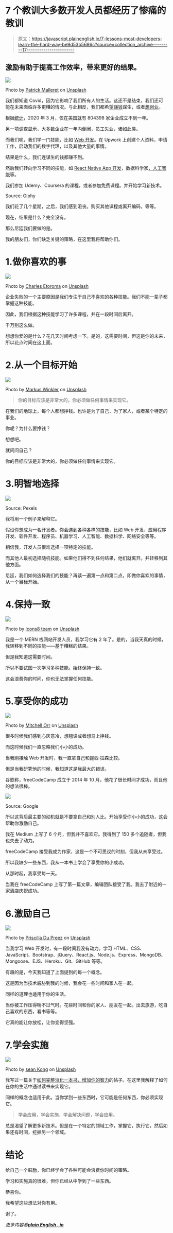 # 7 个教训大多数开发人员都经历了惨痛的教训

> 原文：<https://javascript.plainenglish.io/7-lessons-most-developers-learn-the-hard-way-be9d53b5686c?source=collection_archive---------17----------------------->

## 激励有助于提高工作效率，带来更好的结果。

![](img/379d51eaf426d63f44c8447750135377.png)

Photo by [Patrick Malleret](https://unsplash.com/@pmalleret?utm_source=medium&utm_medium=referral) on [Unsplash](https://unsplash.com?utm_source=medium&utm_medium=referral)

我们都知道 Covid，因为它影响了我们所有人的生活。这还不是结束，我们还可能在未来面临许多更糟的情况。与此相反，我们都希望[赚钱](/5-ways-to-earn-money-as-a-developer-1e42e694a078)谋生，或者[想创业](https://medium.com/code-blog/how-to-start-your-business-today-and-earn-b52bd1d94ceb)。

根据[统计](https://www.statista.com/statistics/235494/new-entrepreneurial-businesses-in-the-us/)，2020 年 3 月，仅在美国就有 804398 家企业成立不到一年。

另一项调查显示，大多数企业在一年内倒闭，员工失业，诸如此类。

而我们呢，我们学一门技能，比如 [Web 开发](https://medium.com/code-blog/getting-started-and-earning-105-813-yr-as-a-web-developer-for-beginners-19b2cd26fcc2)。在 Upwork 上创建个人资料，申请工作，启动我们的数字代理，以及其他大量的事情。

结果是什么，我们连谋生的钱都赚不到。

然后我们转向学习不同的技能，如 [React Native App 开发](/getting-started-with-react-native-for-beginners-958d39fee16a)，数据科学家[，人工智能](https://medium.com/dev-genius/introduction-to-artificial-intelligence-the-future-5ed6f26d0578)等。

我们参加 Udemy、Coursera 的课程，或者参加免费课程。并开始学习新技术。

Source: Giphy

我们花了几个星期，之后，我们感到沮丧。购买其他课程或离开编码，等等。

现在，结果是什么？完全没有。

那么尼廷我们要做的是。

我的朋友们，你们缺乏关键的策略，在这里我将帮助你们。

# 1.做你喜欢的事

![](img/6b694c7e1f33608dc9aa47216356ae45.png)

Photo by [Charles Etoroma](https://unsplash.com/@charlesetoroma?utm_source=medium&utm_medium=referral) on [Unsplash](https://unsplash.com?utm_source=medium&utm_medium=referral)

企业失败的一个主要原因是我们专注于自己不喜欢的各种技能。我们不能一辈子都掌握这种技能。

因此，我们根据这种技能学习了许多课程，并在一段时间后离开。

千万别这么做。

想想你爱的是什么？花几天时间考虑一下。是的，这需要时间，但这是你的未来，所以花点时间在这上面。

# 2.从一个目标开始

![](img/3bff98fb99d1863725b34a933ad0ce95.png)

Photo by [Markus Winkler](https://unsplash.com/@markuswinkler?utm_source=medium&utm_medium=referral) on [Unsplash](https://unsplash.com?utm_source=medium&utm_medium=referral)

> 你的目标应该是非常大的，你必须做任何事情来实现它。

在我们的地球上，每个人都想挣钱。也许是为了自己，为了家人，或者某个特定的事业。

你呢？为什么要挣钱？

想想吧。

就问问自己？

你的目标应该是非常大的，你必须做任何事情来实现它。

# 3.明智地选择

![](img/9c0f74bd7ace1e9fa52c98e1422c5155.png)

Source: Pexels

我将用一个例子来解释它。

假设你想成为一名开发者。你会遇到各种各样的技能，比如 Web 开发、应用程序开发、软件开发、程序员、机器学习、人工智能、数据科学、网络安全等等。

相信我，开发人员很难选择一项特定的技能。

而其他人最初选择随机技能。如果他们得不到任何结果，他们就离开。并转移到其他方面。

尼廷，我们如何选择我们的技能？再读一遍第一点和第二点，即做你喜欢的事情，从一个目标开始。

# 4.保持一致

![](img/edc6bd97ae622dd9f66b69f1add50616.png)

Photo by [Icons8 team](https://unsplash.com/@icons8?utm_source=medium&utm_medium=referral) on [Unsplash](https://unsplash.com?utm_source=medium&utm_medium=referral)

我是一个 MERN 栈网站开发人员，我学习它有 2 年了。是的，当我天真的时候，我转移到不同的技能——基于糟糕的结果。

但是我知道这需要时间。

所以不要试图一次学习多种技能。始终保持一致。

这会浪费你的时间，你也无法掌握任何技能。

# 5.享受你的成功

![](img/66887032b641495cc4bf2a6184b77118.png)

Photo by [Mitchell Orr](https://unsplash.com/@mitchorr?utm_source=medium&utm_medium=referral) on [Unsplash](https://unsplash.com?utm_source=medium&utm_medium=referral)

很多时候我们感到心灰意冷，想翘课或者想马上挣钱。

而这时候我们一直忽略我们小小的成功。

当我刚接触 Web 开发时，我一直拿自己和昆西·拉森比较。

但是当我研究他的时候，我知道这是我最大的错误。

谷歌称，freeCodeCamp 成立于 2014 年 10 月。他花了很长时间才成功，而且他的想法很棒。

![](img/894c3bdfbbcd3e58f977f75af2c62120.png)

Source: Google

所以这背后最主要的动机就是不要拿自己和别人比。开始享受你小小的成功，这会帮助你激励自己。

我在 Medium 上写了 6 个月，但我并不喜欢它。我得到了 150 多个追随者，但我也失去了动力。

freeCodeCamp 接受我成为作家，这是一个不可思议的时刻，但我从未享受过。

所以我缺少一些东西，我从一本书上学会了享受你的小成功。

从那时起，我享受每一天。

当我在 freeCodeCamp 上写了第一篇文章，编辑团队接受了我。我去了附近的一家酒店庆祝成功。

# 6.激励自己

![](img/959f69f5150ff63baff2660813be7837.png)

Photo by [Priscilla Du Preez](https://unsplash.com/@priscilladupreez?utm_source=medium&utm_medium=referral) on [Unsplash](https://unsplash.com?utm_source=medium&utm_medium=referral)

当我学习 Web 开发时，有一段时间我没有动力。学习 HTML、CSS、JavaScript、Bootstrap、jQuery、React.js、Node.js、Express、MongoDB、Mongoose、EJS、Heroku、Git、GitHub 等等。

有趣的是，今天我知道了上面提到的每一个概念。

这是因为当技术威胁到我的时候，我会花一些时间和家人在一起。

同样的道理也适用于你的生活。

当你被工作压得喘不过气时。花些时间和你的家人、朋友在一起。出去旅游，吃自己喜欢的东西，看书等等。

它真的能让你放松，让你变得坚强。

# 7.学会实施

![](img/fce42a06a9a59ae6eaf99d837d831f9c.png)

Photo by [sean Kong](https://unsplash.com/@seankkkkkkkkkkkkkk?utm_source=medium&utm_medium=referral) on [Unsplash](https://unsplash.com?utm_source=medium&utm_medium=referral)

我写过一篇关于[如何完整消化一本书，增加你的智力](https://medium.com/illumination/how-to-digest-books-completely-and-increase-your-intelligence-ddecc60091cf)的帖子。在这里我解释了如何在你的生活中通过读书来实现它。

同样的概念也适用于此。当你学到一些东西时，它可能是任何东西，你必须实现它。

> 学会应用，学会实施，学会解决问题，学会应用。

总是渴望了解更多新技术。但是在一个特定的领域工作，掌握它，执行它，然后如果还有时间，挖掘另一个领域。

# 结论

给自己一个鼓励，你已经学会了各种可能会浪费你时间的策略。

学习和实施真的很难，但你已经从中学到了一些东西。

恭喜你。

我希望这些想法对你有用。

谢了。

*更多内容看*[***plain English . io***](https://plainenglish.io/)